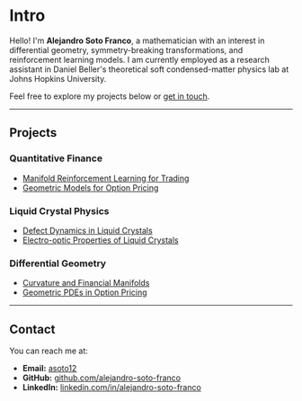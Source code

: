 # Intro

Hello! I'm **Alejandro Soto Franco**, a mathematician with an interest in differential geometry, symmetry-breaking transformations, and reinforcement learning models. I am currently employed as a research assistant in Daniel Beller's theoretical soft condensed-matter physics lab at Johns Hopkins University.

Feel free to explore my projects below or [get in touch](#contact).

---

## Projects

### Quantitative Finance
- [Manifold Reinforcement Learning for Trading](manifold-rl.md)
- [Geometric Models for Option Pricing](option-pricing.md)

### Liquid Crystal Physics
- [Defect Dynamics in Liquid Crystals](liquid-crystals.md)
- [Electro-optic Properties of Liquid Crystals](electro-optics.md)

### Differential Geometry
- [Curvature and Financial Manifolds](curvature-manifolds.md)
- [Geometric PDEs in Option Pricing](geometric-pdes.md)

---

## Contact

You can reach me at:

- **Email:** [asoto12](mailto:alejandro@example.com)
- **GitHub:** [github.com/alejandro-soto-franco](https://github.com/alejandro-soto-franco)
- **LinkedIn:** [linkedin.com/in/alejandro-soto-franco](https://www.linkedin.com/in/alejandro-soto-franco-500573209/)
